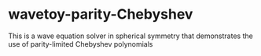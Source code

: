 # wavetoy-parity-Chebyshev
This is a wave equation solver in spherical symmetry that demonstrates the use of parity-limited Chebyshev polynomials
